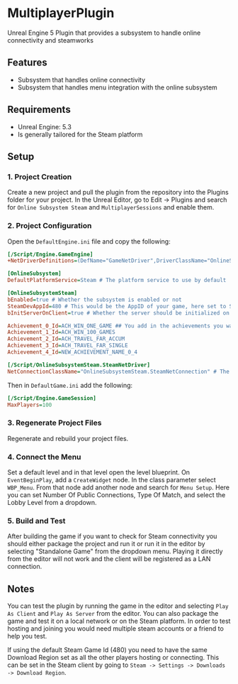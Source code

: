 # MultiplayerPlugin 
Unreal Engine 5 Plugin that provides a subsystem to handle online connectivity and steamworks

## Features
- Subsystem that handles online connectivity
- Subsystem that handles menu integration with the online subsystem

## Requirements

- Unreal Engine: 5.3
- Is generally tailored for the Steam platform

## Setup

### 1. Project Creation
Create a new project and pull the plugin from the repository into the Plugins folder for your project. In the Unreal Editor, go to Edit -> Plugins and search for `Online Subsystem Steam` and `MultiplayerSessions` and enable them.

### 2. Project Configuration 
Open the `DefaultEngine.ini` file and copy the following:

  ```ini
[/Script/Engine.GameEngine]
+NetDriverDefinitions=(DefName="GameNetDriver",DriverClassName="OnlineSubsystemSteam.SteamNetDriver",DriverClassNameFallback="OnlineSubsystemUtils.IpNetDriver") # The net driver to use for the game

[OnlineSubsystem]
DefaultPlatformService=Steam # The platform service to use by default

[OnlineSubsystemSteam]
bEnabled=true # Whether the subsystem is enabled or not
SteamDevAppId=480 # This would be the AppID of your game, here set to Spacewar (480) for testing
bInitServerOnClient=true # Whether the server should be initialized on the client or not

Achievement_0_Id=ACH_WIN_ONE_GAME ## You add in the achievements you want to use
Achievement_1_Id=ACH_WIN_100_GAMES
Achievement_2_Id=ACH_TRAVEL_FAR_ACCUM
Achievement_3_Id=ACH_TRAVEL_FAR_SINGLE
Achievement_4_Id=NEW_ACHIEVEMENT_NAME_0_4

[/Script/OnlineSubsystemSteam.SteamNetDriver]
NetConnectionClassName="OnlineSubsystemSteam.SteamNetConnection" # The class to use for the net connection

  ```
  Then in `DefaultGame.ini` add the following:
  ```ini
  [/Script/Engine.GameSession]
  MaxPlayers=100
  ```

### 3. Regenerate Project Files
Regenerate and rebuild your project files.

### 4. Connect the Menu
Set a default level and in that level open the level blueprint. On `EventBeginPlay`, add a `CreateWidget` node. In the class parameter select `WBP_Menu`. From that node add another node and search for `Menu Setup`. Here you can set Number Of Public Connections, Type Of Match, and select the Lobby Level from a dropdown.

### 5. Build and Test
After building the game if you want to check for Steam connectivity you should either package the project and run it or run it in the editor by selecting "Standalone Game" from the dropdown menu. Playing it directly from the editor will not work and the client will be registered as a LAN connection.

## Notes
You can test the plugin by running the game in the editor and selecting `Play As Client` and `Play As Server` from the editor. You can also package the game and test it on a local network or on the Steam platform. In order to test hosting and joining you would need multiple steam accounts or a friend to help you test.

If using the default Steam Game Id (480) you need to have the same Download Region set as all the other players hosting or connecting. This can be set in the Steam client by going to `Steam -> Settings -> Downloads -> Download Region`.
